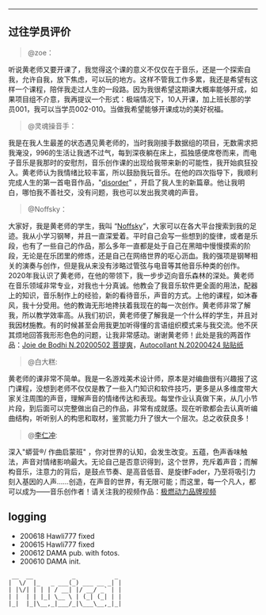 
-------------
## 过往学员评价

> @zoe：

听说黄老师又要开课了，我觉得这个课的意义不仅仅在于音乐，还是一个探索自我，允许自我，放下焦虑，可以玩的地方。这样不管我工作多累，我还是希望有这样一个课程，陪伴我走过人生的一段路。因为我很希望这期课大概率能够开成，如果项目组不介意，我再提议一个形式：极端情况下，10人开课，加上班长那的学员001，我可以当学员002-010。当做我希望能够开课成功的美好祝福。

> @灵魂操音手：

我是在我人生最差的状态遇见黄老师的，当时我刚接手数据组的项目，无数需求把我淹没，996的生活让我透不过气，每到深夜躺在床上，孤独感便席卷而来，而电子音乐是我那时的安慰剂，音乐创作课的出现给我带来新的可能性，我开始疯狂投入。黄老师认为我情绪比较丰富，所以鼓励我玩音乐。在他的四次指导下，我顺利完成人生的第一首电音作品，"[disorder](http://url.cn/5qDqqRo)" ，开启了我人生的新篇章。他让我明白，哪怕我不善社交，没有问题，我也可以发出我灵魂的声音。

> @Noffsky：

大家好，我是黄老师的学生，我叫 “[Noffsky](https://music.163.com/#/artist?id=12002097)”，大家可以在各大平台搜索到我的足迹。我从小学习钢琴，并且一直深爱着。平时自己会写一些想到的旋律，或者是乐段，也有了一些自己的作品，那么多年一直都是处于自己在黑暗中慢慢摸索的阶段，无论是在乐团里的修炼，还是自己在网络世界的呕心沥血。我的强项是钢琴相关的演奏与创作，但是我从来没有涉略过管弦与电音等其他音乐种类的创作。2020年我认识了黄老师，在他的带领下，我一步步迈向音乐森林的深处。黄老师在音乐领域非常专业，对我也十分真诚。他教会了我音乐软件更全面的用法，配器上的知识，音乐制作上的经验，新的看待音乐，声音的方式。上他的课程，如沐春风，我十分受用。他的教诲无形地搀扶着我现在的每一次创作。黄老师非常了解我，所以教学效率高。从我们初识，黄老师便了解我是一个什么样的学生，并且对我因材施教。有的时候甚至会用我更加听得懂的言语组织模式来与我交流。他不厌其烦地回答我形形色色的问题，让我非常感动。谢谢黄老师！此处是我的两首作品：[Joie de Bodhi N.20200502 菩提爽](https://music.163.com/song?id=1445358965&userid=97717215)，[Autocollant N.20200424 贴贴纸](https://music.163.com/song?id=1443111112&userid=97717215)

> @白大糕:

黄老师的课非常不简单。我是一名游戏美术设计师，原本是对编曲很有兴趣报了这门课程，没想到老师不仅仅是教了一些入门知识和软件技巧，更多是从多维度带大家关注周围的声音，理解声音的情绪传达和表现。每堂作业认真做下来，从几小节片段，到后面可以完整做出自己的作品，非常有成就感。现在听歌都会去认真听编曲结构，听听别人的构思和取材，鉴赏能力升了很大一个层次。总之收获良多！

> @[李仁冲]( http://url.cn/Cz3jJVbQ):

深入"蟒营®/ 作曲启蒙班" ，你对世界的认知，会发生改变。五蕴，色声香味触法，声音对情绪影响最大。无论自己是否意识得到，这个世界，充斥着声音；而解构音乐，注意力的背后，是鼓点节奏、是高音低音、是旋律Fader，乃至将吸引力刻入基因的人声……创造，在声音的世界，有无限可能；而这里，每一个凡人，都可以成为——音乐创作者！请关注我的视频作品：[极燃动力品牌视频](https://music.163.com/song?id=1445358965&userid=97717215)





## logging
- 200618 Hawli777 fixed
- 200615 Hawli777 fixed
- 200612 DAMA pub. with fotos.
- 200610 DAMA init.

```
 __  __           _           _
|  \/  |_   _ ___(_) ___ __ _| |
| |\/| | | | / __| |/ __/ _` | |
| |  | | |_| \__ \ | (_| (_| | |
|_|  |_|\__,_|___/_|\___\__,_|_|

```

